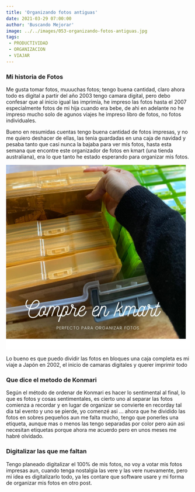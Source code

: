 ```yaml
---
title: 'Organizando fotos antiguas'
date: 2021-03-29 07:00:00
author: 'Buscando Mejorar'
image: ../../images/053-organizando-fotos-antiguas.jpg
tags:
 - PRODUCTIVIDAD
 - ORGANIZACION
 - VIAJAR
---
```

### Mi historia de Fotos

Me gusta tomar fotos, muuuchas fotos; tengo buena cantidad, claro ahora todo es digital a partir del año 2003 tengo camara digital, pero debo confesar que al inicio igual las imprimía, he impreso las fotos hasta el 2007 especialmente fotos de mi hija cuando era bebe, de ahi en adelante no he impreso mucho solo de agunos viajes he impreso libro de fotos, no fotos individuales. 

Bueno en resumidas cuentas tengo buena cantidad de fotos impresas, y no me quiero deshacer de ellas, las tenia guardadas en una caja de navidad y pesaba tanto que casi nunca la bajaba para ver mis fotos, hasta esta semana que encontre este organizador de fotos en kmart (una tienda australiana), era lo que tanto he estado esperando para organizar mis fotos.

![](../../images/053-Inst-Organizando-fotos-antiguas.jpg)

Lo bueno es que puedo dividir las fotos en bloques una caja completa es mi viaje a Japón en 2002, el inicio de camaras digitales y querer imprimir todo

### Que dice el metodo de Konmari

Según el método de ordenar de Konmari es hacer lo sentimental al final, lo que es fotos y cosas sentimentales, es cierto uno al separar las fotos comienza a recordar y en lugar de organizar se convierte en recorday tal dia tal evento y uno se pierde, yo comenzé asi ... ahora que he dividido las fotos en sobres pequeños aun me falta mucho, tengo que ponerles una etiqueta, aunque mas o menos las tengo separadas por color pero aún asi necesitan etiquetas porque ahora me acuerdo pero en unos meses me habré olvidado.

### Digitalizar las que me faltan
Tengo planeado digitalizar el 100% de mis fotos, no voy a votar mis fotos impresas aun, cuando tenga nostalgia las vere y las vere nuevamente, pero mi idea es digitalizarlo todo, ya les contare que software usare y mi forma de organizar mis fotos en otro post.

